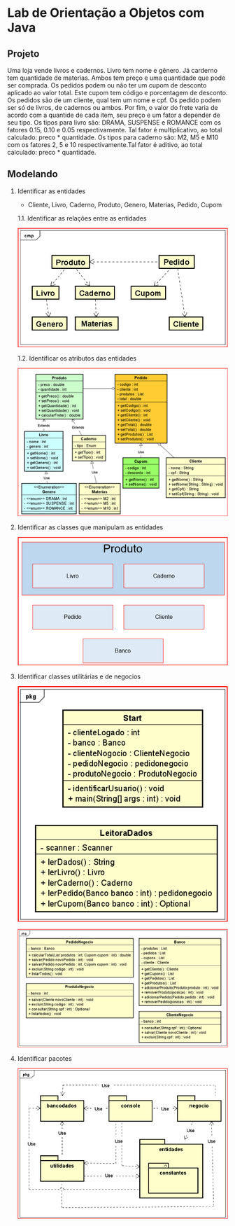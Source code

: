 # Lab de Orientação a Objetos com Java

## Projeto
Uma loja vende livros e cadernos. Livro tem nome e gênero. Já carderno tem quantidade de materias. Ambos tem preço e uma quantidade que pode ser comprada. Os pedidos podem ou não ter um cupom de desconto aplicado ao valor total. Este cupom tem código e porcentagem de desconto. Os pedidos são de um cliente, qual tem um nome e cpf. Os pedido podem ser só de livros, de cadernos ou ambos. Por fim, o valor do frete varia de acordo com a quantide de cada item, seu preço e um fator a depender de seu tipo.
Os tipos para livro são: DRAMA, SUSPENSE e ROMANCE com os fatores 0.15, 0.10 e 0.05 respectivamente. Tal fator é multiplicativo, ao total calculado: preco * quantidade.
Os tipos para caderno são: M2, M5 e M10 com os fatores 2, 5 e 10 respectivamente.Tal fator é aditivo, ao total calculado: preco * quantidade.

## Modelando
1. Identificar as entidades
    - Cliente, Livro, Caderno, Produto, Genero, Materias, Pedido, Cupom
    
    1.1. Identificar as relações entre as entidades
    
    ![relacao](diagramauml\laboojava-relacoes-entre-entidades.png)

    1.2. Identificar os atributos das entidades

    ![atributos](diagramauml\laboojava-atributos-das-entidades.png)

2. Identificar as classes que manipulam as entidades

    ![classes](diagramauml\classes-manipulam-entidades.png)

3. Identificar classes utilitárias e de negocios

    ![classesutilitarias](diagramauml\classes-utilitarias.png)

    ![classesnegocios](diagramauml\classes-negocio.png)

4. Identificar pacotes

    ![pacotes](diagramauml\pacotes.png)